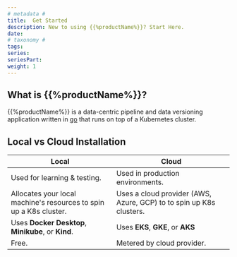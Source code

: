 ```yaml
---
# metadata # 
title:  Get Started
description: New to using {{%productName%}}? Start Here.
date: 
# taxonomy #
tags: 
series:
seriesPart:
weight: 1
---
```

## What is {{%productName%}}? 

{{%productName%}} is a data-centric pipeline and data versioning application written in [go](https://go.dev/) that runs on top of a Kubernetes cluster.

## Local vs Cloud Installation

| Local | Cloud |
|---|---|
|Used for learning & testing. |Used in production environments.|
| Allocates your local machine's resources to spin up a K8s cluster. | Uses a cloud provider (AWS, Azure, GCP) to to spin up K8s clusters. |
| Uses **Docker Desktop**, **Minikube**, or **Kind**.  | Uses **EKS**, **GKE**, or **AKS** |
|Free.|Metered by cloud provider.|